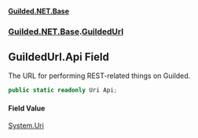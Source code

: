 
#### [Guilded.NET.Base](Guilded_NET_Base 'Guilded_NET_Base')
### [Guilded.NET.Base](Guilded_NET_Base#Guilded_NET_Base 'Guilded.NET.Base').[GuildedUrl](GuildedUrl 'Guilded.NET.Base.GuildedUrl')
## GuildedUrl.Api Field
The URL for performing REST-related things on Guilded.  
```csharp
public static readonly Uri Api;
```

#### Field Value
[System.Uri](https://docs.microsoft.com/en-us/dotnet/api/System.Uri 'System.Uri')
